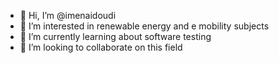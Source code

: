 - 👋 Hi, I’m @imenaidoudi
- 👀 I’m interested in renewable energy and e mobility subjects
- 🌱 I’m currently learning about software testing
- 💞️ I’m looking to collaborate on this field

<!---
imenaidoudi/imenaidoudi is a ✨ special ✨ repository because its `README.md` (this file) appears on your GitHub profile.
You can click the Preview link to take a look at your changes.
--->
